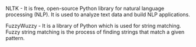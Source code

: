  NLTK - It is free, open-source Python library for natural language processing (NLP). It is used to analyze text data and build NLP applications.

 FuzzyWuzzy - It is a library of Python which is used for string matching. Fuzzy string matching is the process of finding strings that match a given pattern.

 
